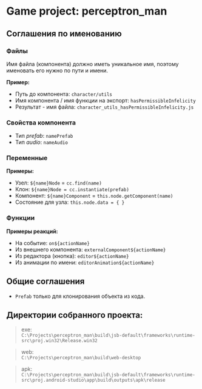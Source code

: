 # Game project: perceptron_man

## Соглашения по именованию
### Файлы
Имя файла (компонента) должно иметь уникальное имя, поэтому именовать его нужно по пути и имени.

**Пример:**
* Путь до компонента: `character/utils`
* Имя компонента / имя функции на экспорт: `hasPermissibleInfelicity`
* Результат - имя файла: `character_utils_hasPermissibleInfelicity.js`

### Свойства компонента
* Тип *prefab*: `namePrefab`
* Тип *audio*: `nameAudio`

### Переменные
**Примеры:**
* Узел: `${name}Node` = `cc.find(name)`
* Клон: `${name}Node = cc.instantiate(prefab)`
* Компонент: `${name}Component` = `this.node.getComponent(name)`
* Состояние для узла: `this.node.data = { }`

### Функции
**Примеры реакций:**
* На событие: `on${actionName}`
* Из внешнего компонента: `externalComponent${actionName}`
* Из редактора (кнопка): `editor${actionName}`
* Из анимации по имени: `editorAnimation${actionName}`

## Общие соглашения
* `Prefab` только для клонирования объекта из кода.

## Директории собранного проекта:
> exe:  
`C:\Projects\perceptron_man\build\jsb-default\frameworks\runtime-src\proj.win32\Release.win32`

> web:  
`C:\Projects\perceptron_man\build\web-desktop`

> apk:  
`C:\Projects\perceptron_man\build\jsb-default\frameworks\runtime-src\proj.android-studio\app\build\outputs\apk\release`
